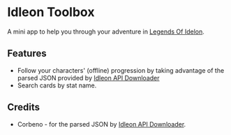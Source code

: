 # Idleon Toolbox

A mini app to help you through your adventure in [Legends Of Idelon](https://legendsofidleon.com).

## Features

- Follow your characters' (offline) progression by taking advantage of the parsed JSON provided
  by [Idleon API Downloader](https://github.com/Corbeno/Idleon-Api-Downloader)
- Search cards by stat name.

## Credits

- Corbeno - for the parsed JSON by [Idleon API Downloader](https://github.com/Corbeno/Idleon-Api-Downloader).
